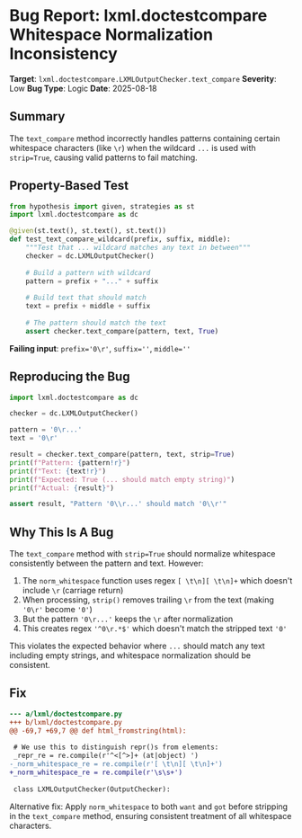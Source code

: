 # Bug Report: lxml.doctestcompare Whitespace Normalization Inconsistency

**Target**: `lxml.doctestcompare.LXMLOutputChecker.text_compare`
**Severity**: Low
**Bug Type**: Logic
**Date**: 2025-08-18

## Summary

The `text_compare` method incorrectly handles patterns containing certain whitespace characters (like `\r`) when the wildcard `...` is used with `strip=True`, causing valid patterns to fail matching.

## Property-Based Test

```python
from hypothesis import given, strategies as st
import lxml.doctestcompare as dc

@given(st.text(), st.text(), st.text())
def test_text_compare_wildcard(prefix, suffix, middle):
    """Test that ... wildcard matches any text in between"""
    checker = dc.LXMLOutputChecker()
    
    # Build a pattern with wildcard
    pattern = prefix + "..." + suffix
    
    # Build text that should match
    text = prefix + middle + suffix
    
    # The pattern should match the text
    assert checker.text_compare(pattern, text, True)
```

**Failing input**: `prefix='0\r'`, `suffix=''`, `middle=''`

## Reproducing the Bug

```python
import lxml.doctestcompare as dc

checker = dc.LXMLOutputChecker()

pattern = '0\r...'
text = '0\r'

result = checker.text_compare(pattern, text, strip=True)
print(f"Pattern: {pattern!r}")
print(f"Text: {text!r}")
print(f"Expected: True (... should match empty string)")
print(f"Actual: {result}")

assert result, "Pattern '0\\r...' should match '0\\r'"
```

## Why This Is A Bug

The `text_compare` method with `strip=True` should normalize whitespace consistently between the pattern and text. However:

1. The `norm_whitespace` function uses regex `[ \t\n][ \t\n]+` which doesn't include `\r` (carriage return)
2. When processing, `strip()` removes trailing `\r` from the text (making `'0\r'` become `'0'`)
3. But the pattern `'0\r...'` keeps the `\r` after normalization
4. This creates regex `'^0\r.*$'` which doesn't match the stripped text `'0'`

This violates the expected behavior where `...` should match any text including empty strings, and whitespace normalization should be consistent.

## Fix

```diff
--- a/lxml/doctestcompare.py
+++ b/lxml/doctestcompare.py
@@ -69,7 +69,7 @@ def html_fromstring(html):
 
 # We use this to distinguish repr()s from elements:
 _repr_re = re.compile(r'^<[^>]+ (at|object) ')
-_norm_whitespace_re = re.compile(r'[ \t\n][ \t\n]+')
+_norm_whitespace_re = re.compile(r'\s\s+')
 
 class LXMLOutputChecker(OutputChecker):
```

Alternative fix: Apply `norm_whitespace` to both `want` and `got` before stripping in the `text_compare` method, ensuring consistent treatment of all whitespace characters.